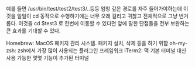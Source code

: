 예를 들면 /usr/bin/test/test2/test3/..등등 엄청 깊은 경로를 자주 들어가야하는데 이것을 일일이 cd 동작으로 수행하기에는 너무 오래 걸리고 귀찮고 전체적으로 그냥 번거롭다. 이것을 cd $test3 로 한번에 이동할 수 있다면 앞에 말한 단점들을 전부 보완하는 큰 효과를 기대할 수 있다.

Homebrew: MacOS 패키지 관리 시스템. 패키지 설치, 삭제 등을 하기 위함
oh-my-zsh: zsh에서 가장 많이 사용되는 플러그인 프레임워크
iTerm2: 맥 기본 터미널 대신 사용 가능한 몇몇 기능이 추가된 터미널

